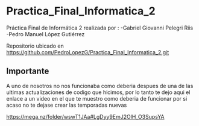 # Practica_Final_Informatica_2

Práctica Final de Informática 2 realizada por :
-Gabriel Giovanni Pelegri Riis
-Pedro Manuel López Gutiérrez

Repositorio ubicado en https://github.com/PedroLopezG/Practica_Final_Informatica_2.git

## Importante
A uno de nosotros no nos funcionaba como deberia despues de una de las ultimas actualizaciones de codigo que hicimos, por lo tanto te dejo aqui el enlace a un video
en el que te muestro como deberia de funcionar por si acaso no te dejase crear las temporadas nuevas

https://mega.nz/folder/wswT1JAa#LgDyy9EmJ2OlH_O3SupsYA
